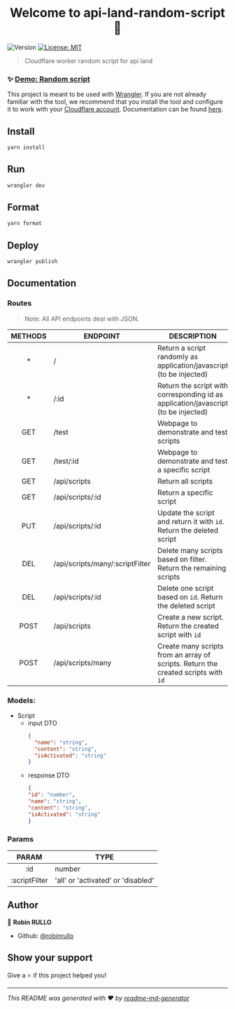 <h1 align="center">Welcome to api-land-random-script 👋</h1>
<p>
  <img alt="Version" src="https://img.shields.io/badge/version-1.0.0-blue.svg?cacheSeconds=2592000" />
  <a href="#" target="_blank">
    <img alt="License: MIT" src="https://img.shields.io/badge/License-MIT-yellow.svg" />
  </a>
</p>

> Cloudflare worker random script for api land

### ✨ [Demo: Random script]( https://api-land-random-script.rrullo.workers.dev)

This project is meant to be used with [Wrangler](https://github.com/cloudflare/wrangler). If you are not already
familiar with the tool, we recommend that you install the tool and configure it to work with
your [Cloudflare account](https://dash.cloudflare.com). Documentation can be
found [here](https://developers.cloudflare.com/workers/tooling/wrangler/).

## Install

```sh
yarn install
```

## Run

```sh
wrangler dev
```

## Format

```sh
yarn format
```

## Deploy

```sh
wrangler publish
```

## Documentation

### Routes

> Note: All API endpoints deal with JSON.

| METHODS | ENDPOINT                        | DESCRIPTION                                                                        |
|:-------:|---------------------------------|------------------------------------------------------------------------------------|
|    *    | /                               | Return a script randomly as application/javascript (to be injected)                |
|    *    | /:id                            | Return the script with corresponding id as application/javascript (to be injected) |
|   GET   | /test                           | Webpage to demonstrate and test scripts                                            |
|   GET   | /test/:id                       | Webpage to demonstrate and test a specific script                                  |
|   GET   | /api/scripts                    | Return all scripts                                                                 |
|   GET   | /api/scripts/:id                | Return a specific script                                                           |
|   PUT   | /api/scripts/:id                | Update the script and return it with `id`. Return the deleted script               |
|   DEL   | /api/scripts/many/:scriptFilter | Delete many scripts based on filter. Return the remaining scripts                  |
|   DEL   | /api/scripts/:id                | Delete one script based on `id`. Return the deleted script                         |
|  POST   | /api/scripts                    | Create a new script. Return the created script with `id`                           |
|  POST   | /api/scripts/many               | Create many scripts from an array of scripts. Return the created scripts with `id` |

### Models:

* Script
    * input DTO
      ```json
      {
        "name": "string",
        "content": "string",
        "isActivated": "string"
      }
      ```
    * response DTO
      ```json
      {
      "id": "number",
      "name": "string",
      "content": "string",
      "isActivated": "string"
      }
      ```

### Params

|     PARAM     | TYPE                               |
|:-------------:|------------------------------------|
|      :id      | number                             |
| :scriptFilter | 'all' or 'activated' or 'disabled' |

## Author

👤 **Robin RULLO**

* Github: [@robinrullo](https://github.com/robinrullo)

## Show your support

Give a ⭐️ if this project helped you!

***
_This README was generated with ❤️ by [readme-md-generator](https://github.com/kefranabg/readme-md-generator)_
